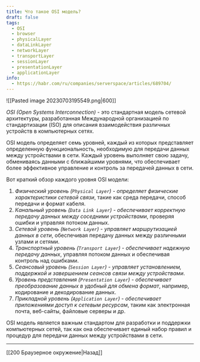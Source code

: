 ```yaml
---
title: Что такое OSI модель?
draft: false
tags:
  - OSI
  - browser
  - physicalLayer
  - dataLinkLayer
  - networkLayer
  - transportLayer
  - sessionLayer
  - presentationLayer
  - applicationLayer
info:
  - https://habr.com/ru/companies/serverspace/articles/689704/
---
```

![[Pasted image 20230703195549.png|600]]

_OSI (Open Systems Interconnection)_ - это стандартная модель сетевой архитектуры, разработанная Международной организацией по стандартизации (ISO) для описания взаимодействия различных устройств в компьютерных сетях.

OSI модель определяет семь уровней, каждый из которых представляет определенную функциональность, необходимую для передачи данных между устройствами в сети. Каждый уровень выполняет свою задачу, обмениваясь данными с ближайшими уровнями, что обеспечивает более эффективное управление и контроль за передачей данных в сети.

Вот краткий обзор каждого уровня OSI модели:

1. _Физический уровень (`Physical Layer`)_ - _определяет физические характеристики сетевой связи_, такие как среда передачи, способ передачи и формат кабеля.
2. _Канальный уровень (`Data Link Layer`)_ - _обеспечивает корректную передачу данных между соседними устройствами_, проверяя ошибки и управляя потоком данных.
3. _Сетевой уровень (`Network Layer`)_ - _управляет маршрутизацией данных в сети_, обеспечивая передачу данных между различными узлами и сетями.
4. _Транспортный уровень (`Transport Layer`)_ - _обеспечивает надежную передачу данных_, управляя потоком данных и обеспечивая контроль над ошибками.
5. _Сеансовый уровень (`Session Layer`)_ - _управляет установлением, поддержкой и завершением сеансов связи между устройствами_.
6. _Уровень представления (`Presentation Layer`)_ - _обеспечивает преобразование данных в удобный для обмена формат_, например, кодирование и декодирование данных.
7. _Прикладной уровень (`Application Layer`)_ - _обеспечивает приложениями доступ к сетевым ресурсам_, таким как электронная почта, веб-сайты, файловые серверы и др.

OSI модель является важным стандартом для разработки и поддержки компьютерных сетей, так как она обеспечивает единый набор правил и процедур для передачи данных между устройствами в сети.

---

[[200 Браузерное окружение|Назад]]